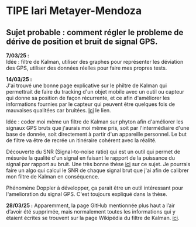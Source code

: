 # TIPE Iari Metayer-Mendoza

## Sujet probable : comment régler le probleme de dérive de position et bruit de signal GPS.

**7/03/25 :**  
  Idée : filtre de Kalman, utiliser des graphes pour représenter les déviation des GPS, utiliser des données réelles pour faire mes propres     tests.

**14/03/25 :**  
J'ai trouvé une bonne page explicative sur le philtre de Kalman qui permettrait de faire du tracking d'un objet mobile avec un outil ou capteur qui donne sa position de façon récurrente, et ce afin d'améliorer les informations fournies par le capteur qui peuvent être quelques fois de mauvaises qualitées car bruitées. <a href="https://github.com/MaradItDir/Filtre-de-Kalman" target="_blank" rel="noopener noreferrer">Ici</a>  le lien.

Idée : coder moi même un filtre de Kalman sur phyton afin d'améliorer les signaux GPS bruts que j'aurais moi même pris, soit par l'intermédiaire d'une base de donnée, soit directement à partir d'un appareille personnel. Le but de filtre va être de recrée un itinéraire cohérent avec la réalité.

Découverte du SNR (Signal-to-noise ratio) qui est un outil qui permet de mésurée la qualité d'un signal en faisant le rapport de la puissance du signal par rapport au bruit. Une très bonne thèse <a href="https://theses.hal.science/tel-01589215v1/file/BOURKANE_Abderrahim.pdf" target="_blank" rel="noopener noreferrer"> ici</a> sur ce sujet. Je pourrais faire un algo qui calcul le SNR de chaque signal brut que j'ai afin de calibrer mon filtre de Kalman en conséquence.

Phénomène Doppler à développer, ça parait être un outil intéressant pour l'amelioration du signal GPS. C'est toujours expliqué dans la thèse.

**28/03/25 :** 
Apparemment, la page GitHub mentionnée plus haut a l’air d’avoir été supprimée, mais normalement toutes les informations qui y étaient écrites se trouvent sur la page Wikipédia du filtre de Kalman. <a href="https://fr.wikipedia.org/wiki/Filtre_de_Kalman" target="_blank" rel="noopener noreferrer">ici</a>.
